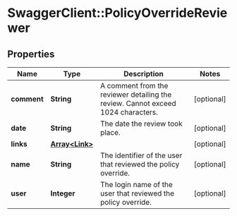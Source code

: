 # SwaggerClient::PolicyOverrideReviewer

## Properties
Name | Type | Description | Notes
------------ | ------------- | ------------- | -------------
**comment** | **String** | A comment from the reviewer detailing the review. Cannot exceed 1024 characters. | [optional] 
**date** | **String** | The date the review took place. | [optional] 
**links** | [**Array&lt;Link&gt;**](Link.md) |  | [optional] 
**name** | **String** | The identifier of the user that reviewed the policy override. | [optional] 
**user** | **Integer** | The login name of the user that reviewed the policy override. | [optional] 

